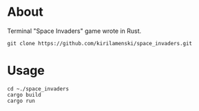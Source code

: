 # About #
Terminal "Space Invaders" game wrote in Rust.

```git
git clone https://github.com/kirilamenski/space_invaders.git
```
# Usage #
```
cd ~./space_invaders
cargo build 
cargo run
```
